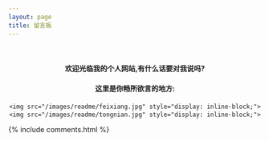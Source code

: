 ```yaml
---
layout: page
title: 留言板 
---
```


<br>

<div style="text-align: center">
	<h4>欢迎光临我的个人网站,有什么话要对我说吗?</h4>
	<h4>这里是你畅所欲言的地方:</h4>


	<img src="/images/readme/feixiang.jpg" style="display: inline-block;">
	<img src="/images/readme/tongnian.jpg" style="display: inline-block;">
</div>



{% include comments.html %}



